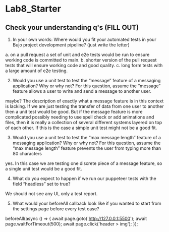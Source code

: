 # Lab8_Starter

## Check your understanding q's (FILL OUT)
1. In your own words: Where would you fit your automated tests in your Bujo project development pipeline? (just write the letter)

a. on a pull request a set of unit and e2e tests would be run to ensure working code is committed to main.
b. shorter version of the pull request tests that will ensure working code and good quality.
c. long form tests with a large amount of e2e testing.

2. Would you use a unit test to test the “message” feature of a messaging application? Why or why not? For this question, assume the “message” feature allows a user to write and send a message to another user.

maybe? The description of exactly what a message feature is in this context is lacking. If we are just testing the transfer of data from one user to another then a unit test would be good. But if the message feature is more complicated possibly needing to use spell check or add animations and files, then it is really a collection of several different systems layered on top of each other. If this is the case a simple unit test might not be a good fit.

3. Would you use a unit test to test the “max message length” feature of a messaging application? Why or why not? For this question, assume the “max message length” feature prevents the user from typing more than 80 characters

yes. In this case we are testing one discrete piece of a message feature, so a single unit test would be a good fit.

4. What do you expect to happen if we run our puppeteer tests with the field “headless” set to true?

We should not see any UI, only a test report.

5. What would your beforeAll callback look like if you wanted to start from the settings page before every test case?

  beforeAll(async () => {
    await page.goto('http://127.0.0.1:5500');
    await page.waitForTimeout(500);
    await page.click('header > img');
  });